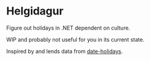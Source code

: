 Helgidagur
==========

Figure out holidays in .NET dependent on culture.

WIP and probably not useful for you in its current state.

Inspired by and lends data from [date-holidays](https://github.com/commenthol/date-holidays/).
